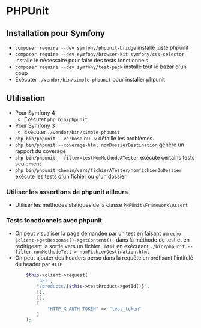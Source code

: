 # PHPUnit

## Installation pour Symfony

* `composer require --dev symfony/phpunit-bridge` installe juste phpunit
* `composer require --dev symfony/browser-kit symfony/css-selector` installe le nécessaire pour faire des tests fonctionnels
* `composer require --dev symfony/test-pack` installe tout le bazar d'un coup
* Exécuter `./vendor/bin/simple-phpunit` pour installer phpunit

## Utilisation

* Pour Symfony 4
    * Exécuter `php bin/phpunit`
* Pour Symfony 3
    * Exécuter `./vendor/bin/simple-phpunit`
* `php bin/phpunit --verbose` ou `-v` détaille les problèmes.
* `php bin/phpunit --coverage-html nomDossierDestination` génère un rapport du coverage
* `php bin/phpunit --filter=testNomMethodeATester` exécute certains tests seulement
* `php bin/phpunit chemin/vers/fichierATester/nomfichierOuDossier` exécute les tests d'un fichier ou d'un dossier

### Utiliser les assertions de phpunit ailleurs

* Utiliser les méthodes statiques de la classe `PHPUnit\Framework\Assert`

### Tests fonctionnels avec phpunit

* On peut visualiser la page demandée par un test en faisant un `echo $client->getResponse()->getContent();` dans la méthode de test et en redirigeant la sortie vers un fichier `.html` en exécutant `./bin/phpunit --filter nomMethodeTest > nomFichierDestination.html`
* On peut ajouter des headers perso dans la requête en préfixant l'intitulé du header par `HTTP_`
    ```php
        $this->client->request(
            'GET',
            "/products/{$this->testProduct->getId()}",
            [],
            [],
            [
                "HTTP_X-AUTH-TOKEN" => "test_token"
            ]
        );
    ```